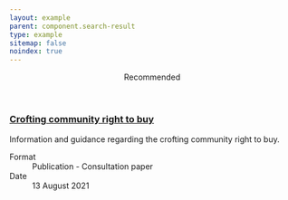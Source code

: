 ```yaml
---
layout: example
parent: component.search-result
type: example
sitemap: false
noindex: true
---
```

<div class="ds_search-result  ds_search-result--promoted">
    <div class="ds_search-result--promoted-content">
        <header class="ds_search-result--promoted-title">Recommended</header>
        <h3 class="ds_search-result__title">
            <a class="ds_search-result__link" href="#">Crofting community right to buy</a>
        </h3>
        <p class="ds_search-result__summary">Information and guidance regarding the crofting community right to buy.</p>
        <dl class="ds_metadata ds_search-result__metadata  ds_metadata--inline">
            <div class="ds_metadata__item">
                <dt class="ds_metadata__key visually-hidden">Format</dt>
                <dd class="ds_metadata__value">Publication - Consultation paper</dd>
            </div>
            <div class="ds_metadata__item">
                <dt class="ds_metadata__key visually-hidden">Date</dt>
                <dd class="ds_metadata__value">13 August 2021</dd>
            </div>
        </dl>
    </div>
</div>
